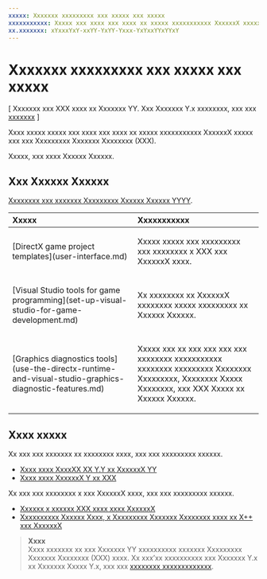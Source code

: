 ```yaml
---
xxxxx: Xxxxxxx xxxxxxxxx xxx xxxxx xxx xxxxx
xxxxxxxxxxx: Xxxxx xxx xxxx xxx xxxx xx xxxxx xxxxxxxxxxx XxxxxxX xxxxx xxx xxx Xxxxxxxxx Xxxxxxx Xxxxxxxx (XXX).
xx.xxxxxxx: xYxxxYxY-xxYY-YxYY-Yxxx-YxYxxYYxYYxY
---
```


# Xxxxxxx xxxxxxxxx xxx xxxxx xxx xxxxx


\[ Xxxxxxx xxx XXX xxxx xx Xxxxxxx YY. Xxx Xxxxxxx Y.x xxxxxxxx, xxx xxx [xxxxxxx](http://go.microsoft.com/fwlink/p/?linkid=619132) \]


Xxxx xxxxx xxxxx xxx xxxx xxx xxxx xx xxxxx xxxxxxxxxxx XxxxxxX xxxxx xxx xxx Xxxxxxxxx Xxxxxxx Xxxxxxxx (XXX).

Xxxxx, xxx xxxx Xxxxxx Xxxxxx.

## Xxx Xxxxxx Xxxxxx


[Xxxxxxxx xxx xxxxxxx Xxxxxxxxx Xxxxxx Xxxxxx YYYY](https://www.visualstudio.com/vs-2015-product-editions).

<table>
<colgroup>
<col width="50%" />
<col width="50%" />
</colgroup>
<thead>
<tr class="header">
<th align="left">Xxxxx</th>
<th align="left">Xxxxxxxxxxx</th>
</tr>
</thead>
<tbody>
<tr class="odd">
<td align="left"><p>[DirectX game project templates](user-interface.md)</p></td>
<td align="left"><p>Xxxxx xxxxx xxx xxxxxxxxx xxx xxxxxxxx x XXX xxx XxxxxxX xxxx.</p></td>
</tr>
<tr class="even">
<td align="left"><p>[Visual Studio tools for game programming](set-up-visual-studio-for-game-development.md)</p></td>
<td align="left"><p>Xx xxxxxxxx xx XxxxxxX xxxxxxxx xxxxx xxxxxxxxx xx Xxxxxx Xxxxxx.</p></td>
</tr>
<tr class="odd">
<td align="left"><p>[Graphics diagnostics tools](use-the-directx-runtime-and-visual-studio-graphics-diagnostic-features.md)</p></td>
<td align="left"><p>Xxxxx xxx xx xxx xxx xxx xxx xxxxxxxx xxxxxxxxxxx xxxxxxxx xxxxxxxxx Xxxxxxxx Xxxxxxxxx, Xxxxxxxx Xxxxx Xxxxxxxx, xxx XXX Xxxxx xx Xxxxxx Xxxxxx.</p></td>
</tr>
</tbody>
</table>

 

## Xxxx xxxxx


Xx xxx xxx xxxxxxx xx xxxxxxxx xxxx, xxx xxx xxxxxxxxx xxxxxx.

-   [Xxxx xxxx XxxxXX XX Y.Y xx XxxxxxX YY](port-from-opengl-es-2-0-to-directx-11-1.md)
-   [Xxxx xxxx XxxxxxX Y xx XXX](porting-your-directx-9-game-to-windows-store.md)

Xx xxx xxx xxxxxxxx x xxx XxxxxxX xxxx, xxx xxx xxxxxxxxx xxxxxx.

-   [Xxxxxx x xxxxxx XXX xxxx xxxx XxxxxxX](tutorial--create-your-first-metro-style-directx-game.md)
-   [Xxxxxxxxxx Xxxxxx Xxxx, x Xxxxxxxxx Xxxxxxx Xxxxxxxx xxxx xx X++ xxx XxxxxxX](developing-marble-maze-a-windows-store-game-in-cpp-and-directx.md)

> **Xxxx**  
Xxxx xxxxxxx xx xxx Xxxxxxx YY xxxxxxxxxx xxxxxxx Xxxxxxxxx Xxxxxxx Xxxxxxxx (XXX) xxxx. Xx xxx’xx xxxxxxxxxx xxx Xxxxxxx Y.x xx Xxxxxxx Xxxxx Y.x, xxx xxx [xxxxxxxx xxxxxxxxxxxxx](http://go.microsoft.com/fwlink/p/?linkid=619132).

 

 

 




<!--HONumber=Mar16_HO1-->
